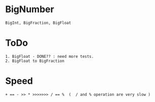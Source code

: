 # BigNumber
    BigInt, BigFraction, BigFloat
    
# ToDo
    1. BigFloat - DONE?? : need more tests.
    2. BigFloat to BigFraction

# Speed
    + == - >> * >>>>>>> / == %  (  / and % operation are very slow )
